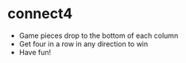 # connect4
- Game pieces drop to the bottom of each column
- Get four in a row in any direction to win
- Have fun!